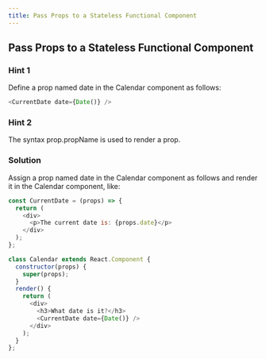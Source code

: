 ```yaml
---
title: Pass Props to a Stateless Functional Component
---
```

## Pass Props to a Stateless Functional Component

### Hint 1

Define a prop named date in the Calendar component as follows:
````javascript
<CurrentDate date={Date()} />
````

### Hint 2

The syntax prop.propName is used to render a prop.

### Solution

Assign a prop named date in the Calendar component as follows and render it in the Calendar component, like:

````javascript
const CurrentDate = (props) => {
  return (
    <div>
      <p>The current date is: {props.date}</p>
    </div>
  );
};

class Calendar extends React.Component {
  constructor(props) {
    super(props);
  }
  render() {
    return (
      <div>
        <h3>What date is it?</h3>
        <CurrentDate date={Date()} />
      </div>
    );
  }
};
````
